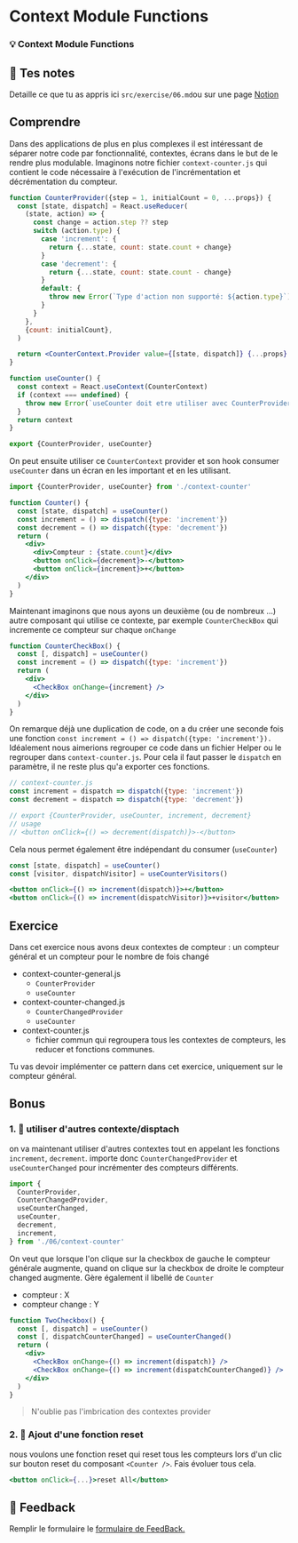 # Context Module Functions

### 💡 Context Module Functions

## 📝 Tes notes

Detaille ce que tu as appris ici
`src/exercise/06.md`ou sur une page [Notion](https://go.mikecodeur.com/course-notes-template)

## Comprendre

Dans des applications de plus en plus complexes il est intéressant de séparer
notre code par fonctionnalité, contextes, écrans dans le but de le rendre plus
modulable. Imaginons notre fichier `context-counter.js` qui contient le code
nécessaire à l'exécution de l'incrémentation et décrémentation du compteur.

```jsx
function CounterProvider({step = 1, initialCount = 0, ...props}) {
  const [state, dispatch] = React.useReducer(
    (state, action) => {
      const change = action.step ?? step
      switch (action.type) {
        case 'increment': {
          return {...state, count: state.count + change}
        }
        case 'decrement': {
          return {...state, count: state.count - change}
        }
        default: {
          throw new Error(`Type d'action non supporté: ${action.type}`)
        }
      }
    },
    {count: initialCount},
  )

  return <CounterContext.Provider value={[state, dispatch]} {...props} />
}

function useCounter() {
  const context = React.useContext(CounterContext)
  if (context === undefined) {
    throw new Error(`useCounter doit etre utiliser avec CounterProvider`)
  }
  return context
}

export {CounterProvider, useCounter}
```

On peut ensuite utiliser ce `CounterContext` provider et son hook consumer
`useCounter` dans un écran en les important et en les utilisant.

```jsx
import {CounterProvider, useCounter} from './context-counter'

function Counter() {
  const [state, dispatch] = useCounter()
  const increment = () => dispatch({type: 'increment'})
  const decrement = () => dispatch({type: 'decrement'})
  return (
    <div>
      <div>Compteur : {state.count}</div>
      <button onClick={decrement}>-</button>
      <button onClick={increment}>+</button>
    </div>
  )
}
```

Maintenant imaginons que nous ayons un deuxième (ou de nombreux ...) autre
composant qui utilise ce contexte, par exemple `CounterCheckBox` qui incremente
ce compteur sur chaque `onChange`

```jsx
function CounterCheckBox() {
  const [, dispatch] = useCounter()
  const increment = () => dispatch({type: 'increment'})
  return (
    <div>
      <CheckBox onChange={increment} />
    </div>
  )
}
```

On remarque déjà une duplication de code, on a du créer une seconde fois une
fonction `const increment = () => dispatch({type: 'increment'}).` Idéalement
nous aimerions regrouper ce code dans un fichier Helper ou le regrouper dans
`context-counter.js`. Pour cela il faut passer le `dispatch` en paramètre, il ne
reste plus qu'a exporter ces fonctions.

```jsx
// context-counter.js
const increment = dispatch => dispatch({type: 'increment'})
const decrement = dispatch => dispatch({type: 'decrement'})

// export {CounterProvider, useCounter, increment, decrement}
// usage
// <button onClick={() => decrement(dispatch)}>-</button>
```

Cela nous permet également être indépendant du consumer (`useCounter`)

```jsx
const [state, dispatch] = useCounter()
const [visitor, dispatchVisitor] = useCounterVisitors()

<button onClick={() => increment(dispatch)}>+</button>
<button onClick={() => increment(dispatchVisitor)}>+visitor</button>
```

## Exercice

Dans cet exercice nous avons deux contextes de compteur : un compteur général et
un compteur pour le nombre de fois changé

- context-counter-general.js
  - `CounterProvider`
  - `useCounter`
- context-counter-changed.js
  - `CounterChangedProvider`
  - `useCounter`
- context-counter.js
  - fichier commun qui regroupera tous les contextes de compteurs, les reducer
    et fonctions communes.

Tu vas devoir implémenter ce pattern dans cet exercice, uniquement sur le
compteur général.

## Bonus

### 1. 🚀 utiliser d'autres contexte/disptach

on va maintenant utiliser d'autres contextes tout en appelant les fonctions
`increment`, `decrement`. importe donc `CounterChangedProvider` et
`useCounterChanged` pour incrémenter des compteurs différents.

```jsx
import {
  CounterProvider,
  CounterChangedProvider,
  useCounterChanged,
  useCounter,
  decrement,
  increment,
} from './06/context-counter'
```

On veut que lorsque l'on clique sur la checkbox de gauche le compteur générale
augmente, quand on clique sur la checkbox de droite le compteur changed
augmente. Gère également il libellé de `Counter`

- compteur : X
- compteur change : Y

```jsx
function TwoCheckbox() {
  const [, dispatch] = useCounter()
  const [, dispatchCounterChanged] = useCounterChanged()
  return (
    <div>
      <CheckBox onChange={() => increment(dispatch)} />
      <CheckBox onChange={() => increment(dispatchCounterChanged)} />
    </div>
  )
}
```

> N'oublie pas l'imbrication des contextes provider

### 2. 🚀 Ajout d'une fonction reset

nous voulons une fonction reset qui reset tous les compteurs lors d'un clic sur
bouton reset du composant `<Counter />`. Fais évoluer tous cela.

```jsx
<button onClick={...}>reset All</button>
```

## 🐜 Feedback

Remplir le formulaire le
[formulaire de FeedBack.](https://go.mikecodeur.com/cours-react-avis?entry.1430994900=React%20Patterns%20Avancés&entry.533578441=06%20Context%20Module%20Functions)
